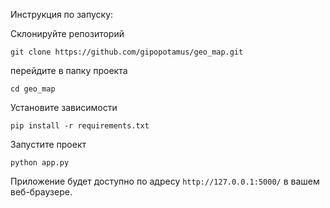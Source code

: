 Инструкция по запуску:

Склонируйте репозиторий
```
git clone https://github.com/gipopotamus/geo_map.git
```

перейдите в папку проекта

```
cd geo_map
```

Установите зависимости

```
pip install -r requirements.txt
```

Запустите проект

```
python app.py
```

Приложение будет доступно по адресу `http://127.0.0.1:5000/` в вашем веб-браузере.
